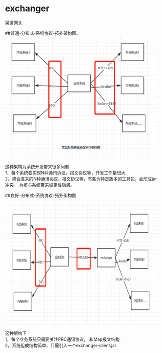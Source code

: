 # exchanger
渠道网关

 ##普通-分布式-系统协议-拓扑架构图。 
<img  src= 'image/old_sa.bmp' width = "500" height = "400" title='普通系统内外通讯架构头'>

这种架构为系统开发带来很多问题   
1，每个系统要实现N种通讯协议，报文协议等，开发工作量很大   
2，耦合进来的N种通讯协议，报文协议等，有些为特定版本的工具包，会形成jar冲突。
 为核心系统带来稳定性隐患。   


##良好-分布式-系统协议-拓扑架构图

 <img  src= 'image/better_sa.bmp' width = "500" height = "400"  >
 
 这种架构下   
 1，每个业务系统只需要关注PRC通讯协议， 和Map报文结构    
 2，系统组成结构简单，只需引入一个exchanger-client.jar    



